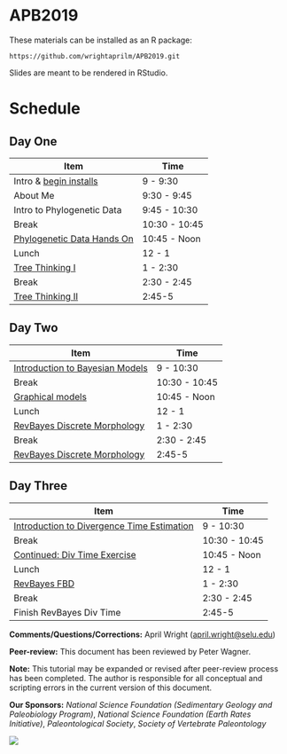 # APB2019

These materials can be installed as an R package:

```
https://github.com/wrightaprilm/APB2019.git
```

Slides are meant to be rendered in RStudio.


# Schedule

## Day One
| Item | Time |
|------|------|
| Intro & [begin installs](https://wrightaprilm.github.io/APB2019/articles/R_exercises/00-installs.html) | 9 - 9:30 |
| About Me | 9:30 - 9:45 | 
| Intro to Phylogenetic Data | 9:45 - 10:30 |
| Break | 10:30 - 10:45 |
| [Phylogenetic Data Hands On](https://wrightaprilm.github.io/treesiftr/articles/02-treesiftr-advanced.html) | 10:45 - Noon |
| Lunch | 12 - 1 | 
| [Tree Thinking I](https://github.com/wrightaprilm/APB2019/blob/master/articles/lectures/TreeThinking.html) | 1 - 2:30 | 
| Break | 2:30 - 2:45 | 
| [Tree Thinking II](https://github.com/wrightaprilm/APB2019/blob/master/articles/lectures/TreeThinking.html) | 2:45-5 | 


## Day Two
| Item | Time |
|------|------|
| [Introduction to Bayesian Models](https://github.com/wrightaprilm/APB2019/blob/master/articles/lectures/BayesianModels.html) | 9 - 10:30 |
| Break | 10:30 - 10:45 |
| [Graphical models](https://github.com/wrightaprilm/APB2019/blob/master/ResearchAndTeachingWithRevBayes.Rpres) | 10:45 - Noon |
| Lunch | 12 - 1 | 
| [RevBayes Discrete Morphology](https://wrightaprilm.github.io/APB2019/articles/RB_Discrete_Morphology/RB_Discrete_Morphology_Tutorial.html) | 1 - 2:30 | 
| Break | 2:30 - 2:45 | 
| [RevBayes Discrete Morphology](https://wrightaprilm.github.io/APB2018/articles/RB_Discrete_Morphology/RB_Discrete_Morphology_Tutorial.html) | 2:45-5 | 

## Day Three
| Item | Time |
|------|------|
| [Introduction to Divergence Time Estimation](https://github.com/wrightaprilm/APB2018/blob/master/DivTime.Rpres) | 9 - 10:30 |
| Break | 10:30 - 10:45 |
| [Continued: Div Time Exercise](https://wrightaprilm.github.io/APB2018/articles/R_exercises/03-FossilSim.html) | 10:45 - Noon |
| Lunch | 12 - 1 | 
| [RevBayes FBD](https://wrightaprilm.github.io/APB2018/articles/RB_Total_Evidence/RB_Total_Evidence_Tutorial.html) | 1 - 2:30 | 
| Break | 2:30 - 2:45 | 
| Finish RevBayes Div Time | 2:45-5 | 



__Comments/Questions/Corrections:__ April Wright (april.wright@selu.edu)

__Peer-review:__ This document has been reviewed by Peter Wagner.

__Note:__ This tutorial may be expanded or revised after peer-review process has been completed. The author is responsible for all conceptual and scripting errors in the current version of this document.

__Our Sponsors:__
_National Science Foundation (Sedimentary Geology and Paleobiology Program)_, _National Science Foundation (Earth Rates Initiative)_, _Paleontological Society_, _Society of Vertebrate Paleontology_
 
 
![ ](../img/SponsorsLogoAPW.png)
